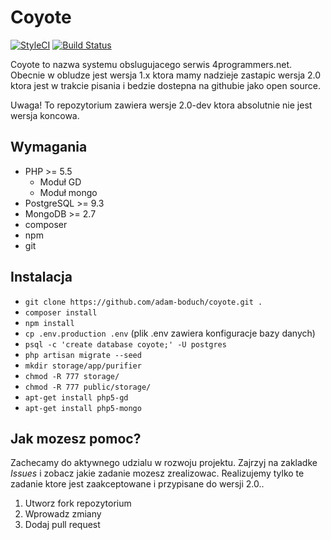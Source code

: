 # Coyote

[![StyleCI](https://styleci.io/repos/30256872/shield)](https://styleci.io/repos/30256872)
[![Build Status](https://travis-ci.org/adam-boduch/coyote.svg?branch=master)](https://travis-ci.org/adam-boduch/coyote)

Coyote to nazwa systemu obslugujacego serwis 4programmers.net. Obecnie w obludze jest wersja 1.x ktora mamy nadzieje zastapic wersja 2.0 ktora jest w trakcie pisania i bedzie dostepna na githubie jako open source. 

Uwaga! To repozytorium zawiera wersje 2.0-dev ktora absolutnie nie jest wersja koncowa.

## Wymagania

* PHP >= 5.5
    * Moduł GD
    * Moduł mongo
* PostgreSQL >= 9.3
* MongoDB >= 2.7
* composer
* npm
* git

## Instalacja

* `git clone https://github.com/adam-boduch/coyote.git .`
* `composer install`
* `npm install`
* `cp .env.production .env` (plik .env zawiera konfiguracje bazy danych)
* `psql -c 'create database coyote;' -U postgres`
* `php artisan migrate --seed`
* `mkdir storage/app/purifier`
* `chmod -R 777 storage/`
* `chmod -R 777 public/storage/`
* `apt-get install php5-gd`
* `apt-get install php5-mongo`

## Jak mozesz pomoc?

Zachecamy do aktywnego udzialu w rozwoju projektu. Zajrzyj na zakladke *Issues* i zobacz jakie zadanie mozesz zrealizowac. Realizujemy tylko te zadanie ktore jest zaakceptowane i przypisane do wersji 2.0.. 

1. Utworz fork repozytorium
2. Wprowadz zmiany
3. Dodaj pull request

